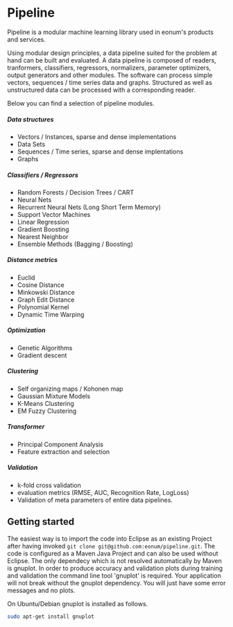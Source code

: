 Pipeline
========

Pipeline is a modular machine learning library used in eonum's products and services.

Using modular design principles, a data pipeline suited for the problem at hand can be built and evaluated. A data pipeline is composed of readers, tranformers, classifiers, regressors, normalizers, parameter optimizers, output generators and other modules.
The software can process simple vectors, sequences / time series data and graphs. Structured as well as unstructured data can be processed with a corresponding reader.

Below you can find a selection of pipeline modules.

##### Data structures
* Vectors / Instances, sparse and dense implementations
* Data Sets
* Sequences / Time series, sparse and dense implentations
* Graphs

##### Classifiers / Regressors
* Random Forests / Decision Trees / CART
* Neural Nets
* Recurrent Neural Nets (Long Short Term Memory)
* Support Vector Machines
* Linear Regression
* Gradient Boosting
* Nearest Neighbor
* Ensemble Methods (Bagging / Boosting)

##### Distance metrics
* Euclid
* Cosine Distance
* Minkowski Distance
* Graph Edit Distance
* Polynomial Kernel
* Dynamic Time Warping

##### Optimization
* Genetic Algorithms
* Gradient descent

##### Clustering
* Self organizing maps / Kohonen map
* Gaussian Mixture Models
* K-Means Clustering
* EM Fuzzy Clustering

##### Transformer
* Principal Component Analysis
* Feature extraction and selection

##### Validation
* k-fold cross validation
* evaluation metrics (RMSE, AUC, Recognition Rate, LogLoss)
* Validation of meta parameters of entire data pipelines.


## Getting started
The easiest way is to import the code into Eclipse as an existing Project after having invoked `git clone git@github.com:eonum/pipeline.git`. The code is configured as a Maven Java Project and can also be used without Eclipse.
The only dependecy which is not resolved automatically by Maven is gnuplot. In order to produce accuracy and validation plots during training and validation the command line tool 'gnuplot' is required.
Your application will not break without the gnuplot dependency. You will just have some error messages and no plots.

On Ubuntu/Debian gnuplot is installed as follows.
```bash
sudo apt-get install gnuplot
```
